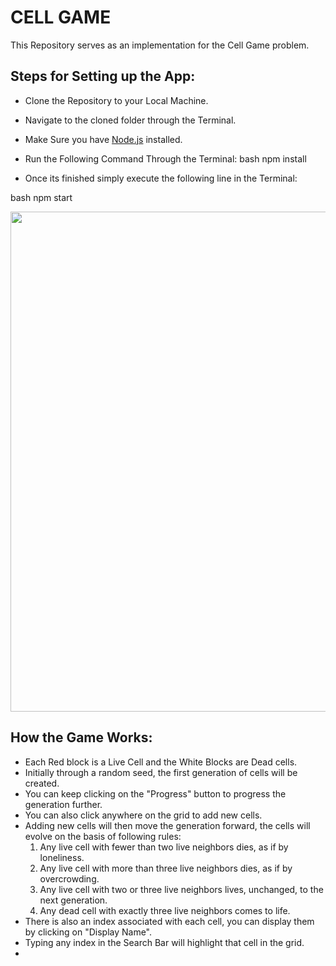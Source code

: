 # CELL GAME

This Repository serves as an implementation for the Cell Game problem.

## Steps for Setting up the App:
* Clone the Repository to your Local Machine.
* Navigate to the cloned folder through the Terminal.
* Make Sure you have [Node.js](https://nodejs.org/en/download/current/) installed.
* Run the Following Command Through the Terminal:
 bash
 npm install 
 
 
 * Once its finished simply execute the following line in the Terminal:
 
  bash
 npm start
 
 
 <p align="center">
  <img width="800" src="https://user-images.githubusercontent.com/64773813/133481894-80fff943-e163-48f0-9e0e-fc05d05cc4ba.PNG">
</p>

## How the Game Works:
* Each Red block is a Live Cell and the White Blocks are Dead cells.
* Initially through a random seed, the first generation of cells will be created.
* You can keep clicking on the "Progress" button to progress the generation further.
* You can also click anywhere on the grid to add new cells.
* Adding new cells will then move the generation forward, the cells will evolve on the basis of following rules:
  1. Any live cell with fewer than two live neighbors dies, as if by loneliness.
  2. Any live cell with more than three live neighbors dies, as if by overcrowding.
  3. Any live cell with two or three live neighbors lives, unchanged, to the next generation.
  4. Any dead cell with exactly three live neighbors comes to life. 
 * There is also an index associated with each cell, you can display them by clicking on "Display Name".
 * Typing any index in the Search Bar will highlight that cell in the grid.
 * 




